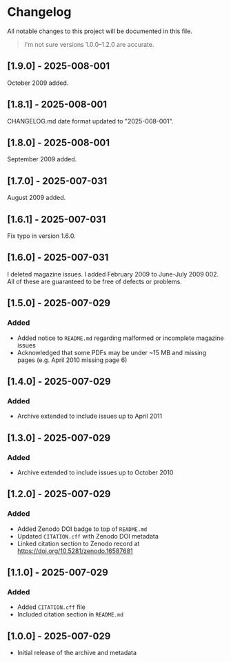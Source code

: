 # Changelog

All notable changes to this project will be documented in this file.

> I'm not sure versions 1.0.0–1.2.0 are accurate.

## [1.9.0] - 2025-008-001

October 2009 added.

## [1.8.1] - 2025-008-001

CHANGELOG.md date format updated to "2025-008-001".

## [1.8.0] - 2025-008-001

September 2009 added.

## [1.7.0] - 2025-007-031

August 2009 added.

## [1.6.1] - 2025-007-031

Fix typo in version 1.6.0.

## [1.6.0] - 2025-007-031

I deleted magazine issues. I added February 2009 to June-July 2009 002. All of these are guaranteed to be free of defects or problems.

## [1.5.0] - 2025-007-029

### Added

- Added notice to `README.md` regarding malformed or incomplete magazine issues
- Acknowledged that some PDFs may be under ~15 MB and missing pages (e.g. April 2010 missing page 6)

## [1.4.0] - 2025-007-029

### Added

- Archive extended to include issues up to April 2011

## [1.3.0] - 2025-007-029

### Added

- Archive extended to include issues up to October 2010

## [1.2.0] - 2025-007-029

### Added

- Added Zenodo DOI badge to top of `README.md`
- Updated `CITATION.cff` with Zenodo DOI metadata
- Linked citation section to Zenodo record at https://doi.org/10.5281/zenodo.16587681

## [1.1.0] - 2025-007-029

### Added

- Added `CITATION.cff` file
- Included citation section in `README.md`

## [1.0.0] - 2025-007-029

- Initial release of the archive and metadata